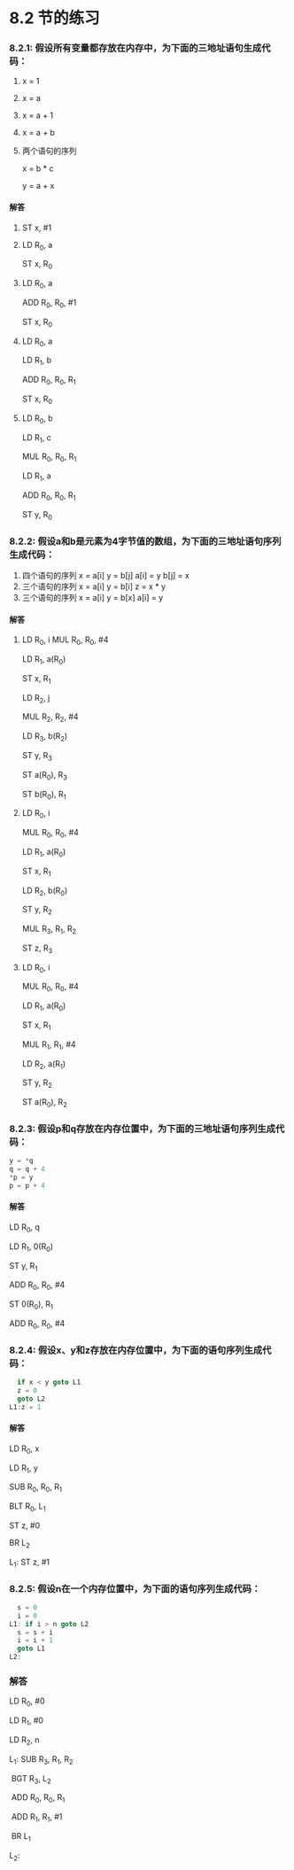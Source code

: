 # 8.2 节的练习

### 8.2.1: 假设所有变量都存放在内存中，为下面的三地址语句生成代码：

1. x = 1

2. x = a

3. x = a + 1

4. x = a + b

5. 两个语句的序列

   x = b * c

   y = a + x

#### 解答

1. ST x, #1

2. LD R<sub>0</sub>, a

   ST x, R<sub>0</sub>

3. LD R<sub>0</sub>, a

   ADD R<sub>0</sub>, R<sub>0</sub>, #1

   ST x, R<sub>0</sub>

4. LD R<sub>0</sub>, a

   LD R<sub>1</sub>, b

   ADD R<sub>0</sub>, R<sub>0</sub>, R<sub>1</sub>

   ST x, R<sub>0</sub>

5. LD R<sub>0</sub>, b

   LD R<sub>1</sub>, c

   MUL R<sub>0</sub>, R<sub>0</sub>, R<sub>1</sub>

   LD R<sub>1</sub>, a

   ADD R<sub>0</sub>, R<sub>0</sub>, R<sub>1</sub>

   ST y, R<sub>0</sub>

### 8.2.2: 假设a和b是元素为4字节值的数组，为下面的三地址语句序列生成代码：
1. 四个语句的序列
x = a[i]
y = b[j]
a[i] = y
b[j] = x
2. 三个语句的序列
x = a[i]
y = b[i]
z = x * y
3. 三个语句的序列
x = a[i]
y = b[x]
a[i] = y

#### 解答
1. LD R<sub>0</sub>, i
   MUL R<sub>0</sub>, R<sub>0</sub>, #4

   LD R<sub>1</sub>, a(R<sub>0</sub>)

   ST x, R<sub>1</sub>

   LD R<sub>2</sub>, j

   MUL R<sub>2</sub>, R<sub>2</sub>, #4

   LD R<sub>3</sub>, b(R<sub>2</sub>)

   ST y, R<sub>3</sub>

   ST a(R<sub>0</sub>), R<sub>3</sub>

   ST b(R<sub>0</sub>), R<sub>1</sub>

2. LD R<sub>0</sub>, i

   MUL R<sub>0</sub>, R<sub>0</sub>, #4

   LD R<sub>1</sub>, a(R<sub>0</sub>)

   ST x, R<sub>1</sub>

   LD R<sub>2</sub>, b(R<sub>0</sub>)

   ST y, R<sub>2</sub>

   MUL R<sub>3</sub>, R<sub>1</sub>, R<sub>2</sub>

   ST z, R<sub>3</sub>

3. LD R<sub>0</sub>, i

   MUL R<sub>0</sub>, R<sub>0</sub>, #4

   LD R<sub>1</sub>, a(R<sub>0</sub>)

   ST x, R<sub>1</sub>

   MUL R<sub>1</sub>, R<sub>1</sub>, #4

   LD R<sub>2</sub>, a(R<sub>1</sub>)

   ST y, R<sub>2</sub>

   ST a(R<sub>0</sub>), R<sub>2</sub>

### 8.2.3: 假设p和q存放在内存位置中，为下面的三地址语句序列生成代码：
```c
y = *q
q = q + 4
*p = y
p = p + 4
```

#### 解答
LD R<sub>0</sub>, q

LD R<sub>1</sub>, 0(R<sub>0</sub>)

ST y, R<sub>1</sub>

ADD R<sub>0</sub>, R<sub>0</sub>, #4

ST 0(R<sub>0</sub>), R<sub>1</sub>

ADD R<sub>0</sub>, R<sub>0</sub>, #4

### 8.2.4: 假设x、y和z存放在内存位置中，为下面的语句序列生成代码：
```c
  if x < y goto L1
  z = 0
  goto L2
L1:z = 1
```

#### 解答

LD R<sub>0</sub>, x

LD R<sub>1</sub>, y

SUB R<sub>0</sub>, R<sub>0</sub>, R<sub>1</sub>

BLT R<sub>0</sub>, L<sub>1</sub>

ST z, #0

BR L<sub>2</sub>

L<sub>1</sub>: ST z, #1

### 8.2.5: 假设n在一个内存位置中，为下面的语句序列生成代码：

```c
  s = 0
  i = 0
L1: if i > n goto L2
  s = s + i
  i = i + 1
  goto L1
L2:
```

### 解答

LD R<sub>0</sub>, #0

LD R<sub>1</sub>, #0

LD R<sub>2</sub>, n

L<sub>1</sub>: SUB R<sub>3</sub>, R<sub>1</sub>, R<sub>2</sub>

​      BGT R<sub>3</sub>, L<sub>2</sub>

​      ADD R<sub>0</sub>, R<sub>0</sub>, R<sub>1</sub>

​      ADD R<sub>1</sub>, R<sub>1</sub>, #1

​      BR L<sub>1</sub>

L<sub>2</sub>: